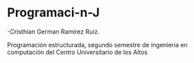 # Programaci-n-J
-Cristhian German Ramirez Ruiz.

Programación estructurada, segundo semestre de ingenieria en computación del Centro Universitario de los Altos 
